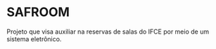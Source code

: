 # SAFROOM
Projeto que visa auxiliar na reservas de salas do IFCE por meio de um sistema eletrônico.
